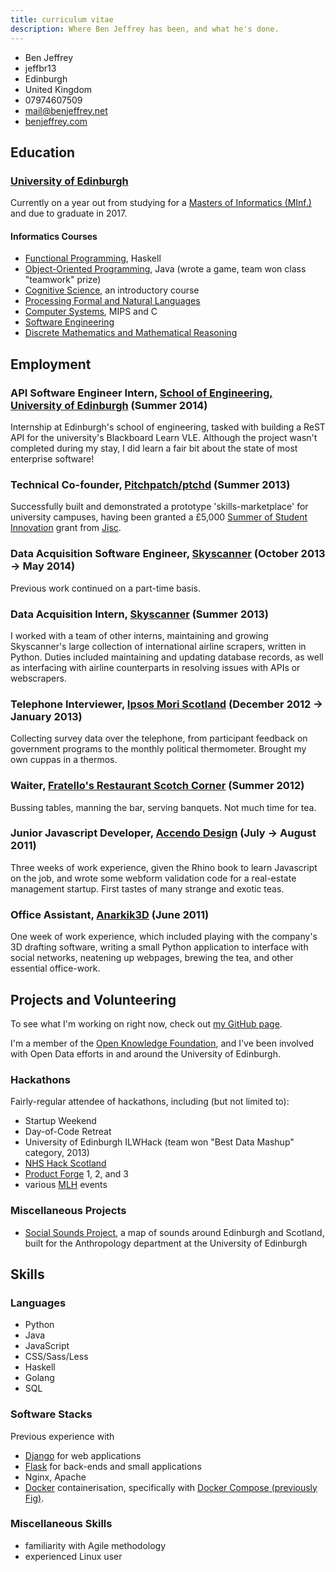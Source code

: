 ```yaml
---
title: curriculum vitae
description: Where Ben Jeffrey has been, and what he's done.
---
```


<aside class="right">
<ul class="vcard">
  <li class="fn">Ben Jeffrey</li>
  <li class="nickname">jeffbr13</li>
  <li class="locality">Edinburgh</li>
  <li class="country-name">United Kingdom</li>
  <li class="tel">07974607509</li>
  <li><a href="mailto:mail@benjeffrey.net" class="email">mail@benjeffrey.net</a></li>
  <li><a class="url" href="https://benjeffrey.com">benjeffrey.com</a></li>
</ul>
</aside>


Education
---------

### [University of Edinburgh](http://www.ed.ac.uk)

Currently on a year out from studying for a [Masters of Informatics (MInf.)][minf] and due to graduate in 2017.

#### Informatics Courses

- [Functional Programming](http://www.inf.ed.ac.uk/teaching/courses/inf1-fp), Haskell
- [Object-Oriented Programming](http://www.inf.ed.ac.uk/teaching/courses/inf1-op), Java (wrote a game, team won class "teamwork" prize)
- [Cognitive Science](http://www.inf.ed.ac.uk/teaching/courses/inf1-cg), an introductory course
- [Processing Formal and Natural Languages](http://www.inf.ed.ac.uk/teaching/courses/inf2a/)
- [Computer Systems](http://www.inf.ed.ac.uk/teaching/courses/inf2c-cs/), MIPS and C
- [Software Engineering](http://www.inf.ed.ac.uk/teaching/courses/inf2c-se/)
- [Discrete Mathematics and Mathematical Reasoning](http://www.inf.ed.ac.uk/teaching/courses/dmmr/)


Employment
----------

### API Software Engineer Intern, [School of Engineering, University of Edinburgh](http://eng.ed.ac.uk) (Summer 2014)

Internship at Edinburgh's school of engineering, tasked with building a ReST API for the university's Blackboard Learn VLE. Although the project wasn't completed during my stay, I did learn a fair bit about the state of most enterprise software!


### Technical Co-founder, [Pitchpatch/ptchd](http://www.ptchd.com) (Summer 2013)

Successfully built and demonstrated a prototype 'skills-marketplace' for university campuses, having been granted a £5,000 [Summer of Student Innovation](http://jisc.ac.uk/student-innovation) grant from [Jisc](http://jisc.ac.uk/).


### Data Acquisition Software Engineer, [Skyscanner](http://skyscanner.net) (October 2013 → May 2014)

Previous work continued on a part-time basis.


### Data Acquisition Intern, [Skyscanner](http://skyscanner.net) (Summer 2013)

I worked with a team of other interns, maintaining and growing Skyscanner's
large collection of international airline scrapers, written in Python.
Duties included maintaining and updating database records, as well as
interfacing with airline counterparts in resolving issues with APIs or
webscrapers.


### Telephone Interviewer, [Ipsos Mori Scotland](http://www.ipsos-mori.com/offices/scotland.aspx) (December 2012 → January 2013)

Collecting survey data over the telephone, from participant feedback on
government programs to the monthly political thermometer. Brought my own
cuppas in a thermos.


### Waiter, [Fratello's Restaurant Scotch Corner](http://www.fratellosscotchcorner.co.uk/) (Summer 2012)

Bussing tables, manning the bar, serving banquets. Not much time for tea.


### Junior Javascript Developer, [Accendo Design](http://www.accendodesign.com/) (July → August 2011)

Three weeks of work experience, given the Rhino book to learn Javascript
on the job, and wrote some webform validation code for a real-estate management
startup. First tastes of many strange and exotic teas.

### Office Assistant, [Anarkik3D](http://www.anarkik3d.co.uk/) (June 2011)

One week of work experience, which included
playing with the company's 3D drafting software, writing
a small Python application to interface with social networks,
neatening up webpages, brewing the tea, and other essential
office-work.


Projects and Volunteering
-------------------------

To see what I'm working on right now, check out [my GitHub page](https://github.com/jeffbr13?tab=repositories).

I'm a member of the [Open Knowledge Foundation](http://scot.okfn.org/),
and I've been involved with Open Data efforts in and around the University of Edinburgh.


### Hackathons

Fairly-regular attendee of hackathons, including (but not limited to):

* Startup Weekend
* Day-of-Code Retreat
* University of Edinburgh ILWHack (team won "Best Data Mashup" category, 2013)
* [NHS Hack Scotland](http://www.nhshackscotland.org.uk)
* [Product Forge](http://productforge.io) 1, 2, and 3
* various [MLH](https://mlh.io) events


### Miscellaneous Projects

- [Social Sounds Project](http://www.socialsoundsproject), a map of sounds around Edinburgh and Scotland,
    built for the Anthropology department at the University of Edinburgh


Skills
------

### Languages

- Python
- Java
- JavaScript
- CSS/Sass/Less
- Haskell
- Golang
- SQL

### Software Stacks

Previous experience with

- [Django][] for web applications
- [Flask][] for back-ends and small applications
- Nginx, Apache
- [Docker](https://www.docker.com) containerisation, specifically with [Docker Compose (previously Fig)](http://docs.docker.com/compose/).


### Miscellaneous Skills

- familiarity with Agile methodology
- experienced Linux user


<!-- links -->

[minf]: http://www.inf.ed.ac.uk/student-services/teaching-organisation/taught-course-information/degree-programmes/master-of-informatics
[Flask]: http://flask.pocoo.org/
[Hakyll]: http://jaspervdj.be/hakyll/
[flickr]: http://www.flickr.com/photos/jeffbr13/sets
[Django]: https://www.djangoproject.com/
